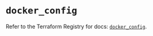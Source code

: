 # `docker_config`

Refer to the Terraform Registry for docs: [`docker_config`](https://registry.terraform.io/providers/kreuzwerker/docker/3.2.0/docs/resources/config).
